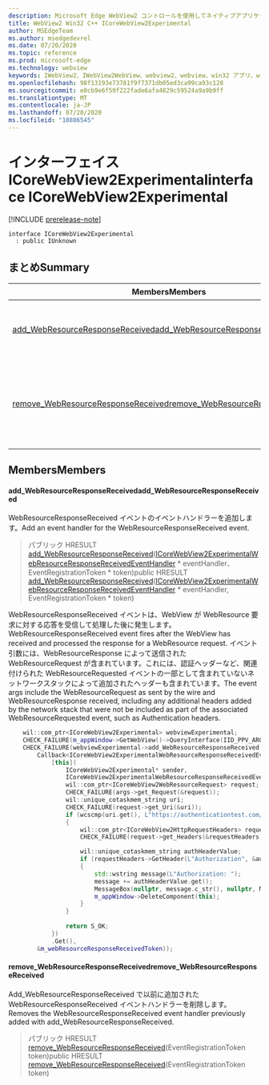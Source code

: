 ```yaml
---
description: Microsoft Edge WebView2 コントロールを使用してネイティブアプリケーションに web 技術 (HTML、CSS、JavaScript) を埋め込む
title: WebView2 Win32 C++ ICoreWebView2Experimental
author: MSEdgeTeam
ms.author: msedgedevrel
ms.date: 07/20/2020
ms.topic: reference
ms.prod: microsoft-edge
ms.technology: webview
keywords: IWebView2、IWebView2WebView、webview2、webview、win32 アプリ、win32、edge、ICoreWebView2、ICoreWebView2Controller、browser control、edge html、ICoreWebView2Experimental
ms.openlocfilehash: 98f13193e73781f9f7371db05ed3ca99ca93c128
ms.sourcegitcommit: e0cb9e6f59f222fade6afa4829c59524a9a9b9ff
ms.translationtype: MT
ms.contentlocale: ja-JP
ms.lasthandoff: 07/20/2020
ms.locfileid: "10886545"
---
```

# <span data-ttu-id="450bf-104">インターフェイス ICoreWebView2Experimental</span><span class="sxs-lookup"><span data-stu-id="450bf-104">interface ICoreWebView2Experimental</span></span> 

[!INCLUDE [prerelease-note](../../includes/prerelease-note.md)]

```
interface ICoreWebView2Experimental
  : public IUnknown
```

## <span data-ttu-id="450bf-105">まとめ</span><span class="sxs-lookup"><span data-stu-id="450bf-105">Summary</span></span>

 <span data-ttu-id="450bf-106">Members</span><span class="sxs-lookup"><span data-stu-id="450bf-106">Members</span></span>                        | <span data-ttu-id="450bf-107">説明</span><span class="sxs-lookup"><span data-stu-id="450bf-107">Descriptions</span></span>
--------------------------------|---------------------------------------------
[<span data-ttu-id="450bf-108">add_WebResourceResponseReceived</span><span class="sxs-lookup"><span data-stu-id="450bf-108">add_WebResourceResponseReceived</span></span>](#add_webresourceresponsereceived) | <span data-ttu-id="450bf-109">WebResourceResponseReceived イベントのイベントハンドラーを追加します。</span><span class="sxs-lookup"><span data-stu-id="450bf-109">Add an event handler for the WebResourceResponseReceived event.</span></span>
[<span data-ttu-id="450bf-110">remove_WebResourceResponseReceived</span><span class="sxs-lookup"><span data-stu-id="450bf-110">remove_WebResourceResponseReceived</span></span>](#remove_webresourceresponsereceived) | <span data-ttu-id="450bf-111">Add_WebResourceResponseReceived で以前に追加された WebResourceResponseReceived イベントハンドラーを削除します。</span><span class="sxs-lookup"><span data-stu-id="450bf-111">Removes the WebResourceResponseReceived event handler previously added with add_WebResourceResponseReceived.</span></span>

## <span data-ttu-id="450bf-112">Members</span><span class="sxs-lookup"><span data-stu-id="450bf-112">Members</span></span>

#### <span data-ttu-id="450bf-113">add_WebResourceResponseReceived</span><span class="sxs-lookup"><span data-stu-id="450bf-113">add_WebResourceResponseReceived</span></span> 

<span data-ttu-id="450bf-114">WebResourceResponseReceived イベントのイベントハンドラーを追加します。</span><span class="sxs-lookup"><span data-stu-id="450bf-114">Add an event handler for the WebResourceResponseReceived event.</span></span>

> <span data-ttu-id="450bf-115">パブリック HRESULT [add_WebResourceResponseReceived](#add_webresourceresponsereceived)([ICoreWebView2ExperimentalWebResourceResponseReceivedEventHandler](icorewebview2experimentalwebresourceresponsereceivedeventhandler.md) \* eventHandler、EventRegistrationToken \* token)</span><span class="sxs-lookup"><span data-stu-id="450bf-115">public HRESULT [add_WebResourceResponseReceived](#add_webresourceresponsereceived)([ICoreWebView2ExperimentalWebResourceResponseReceivedEventHandler](icorewebview2experimentalwebresourceresponsereceivedeventhandler.md) \* eventHandler, EventRegistrationToken \* token)</span></span>

<span data-ttu-id="450bf-116">WebResourceResponseReceived イベントは、WebView が WebResource 要求に対する応答を受信して処理した後に発生します。</span><span class="sxs-lookup"><span data-stu-id="450bf-116">WebResourceResponseReceived event fires after the WebView has received and processed the response for a WebResource request.</span></span> <span data-ttu-id="450bf-117">イベント引数には、WebResourceResponse によって送信された WebResourceRequest が含まれています。これには、認証ヘッダーなど、関連付けられた WebResourceRequested イベントの一部として含まれていないネットワークスタックによって追加されたヘッダーも含まれています。</span><span class="sxs-lookup"><span data-stu-id="450bf-117">The event args include the WebResourceRequest as sent by the wire and WebResourceResponse received, including any additional headers added by the network stack that were not be included as part of the associated WebResourceRequested event, such as Authentication headers.</span></span> 
```cpp
    wil::com_ptr<ICoreWebView2Experimental> webviewExperimental;
    CHECK_FAILURE(m_appWindow->GetWebView()->QueryInterface(IID_PPV_ARGS(&webviewExperimental)));
    CHECK_FAILURE(webviewExperimental->add_WebResourceResponseReceived(
        Callback<ICoreWebView2ExperimentalWebResourceResponseReceivedEventHandler>(
            [this](
                ICoreWebView2Experimental* sender,
                ICoreWebView2ExperimentalWebResourceResponseReceivedEventArgs* args) {           
                wil::com_ptr<ICoreWebView2WebResourceRequest> request;
                CHECK_FAILURE(args->get_Request(&request));
                wil::unique_cotaskmem_string uri;
                CHECK_FAILURE(request->get_Uri(&uri));
                if (wcscmp(uri.get(), L"https://authenticationtest.com/HTTPAuth/") == 0)
                {
                    wil::com_ptr<ICoreWebView2HttpRequestHeaders> requestHeaders;
                    CHECK_FAILURE(request->get_Headers(&requestHeaders));

                    wil::unique_cotaskmem_string authHeaderValue;
                    if (requestHeaders->GetHeader(L"Authorization", &authHeaderValue) == S_OK)
                    {
                        std::wstring message(L"Authorization: ");
                        message += authHeaderValue.get();
                        MessageBox(nullptr, message.c_str(), nullptr, MB_OK);
                        m_appWindow->DeleteComponent(this);
                    }
                }
                
                return S_OK;
            })
            .Get(),
        &m_webResourceResponseReceivedToken));
```

#### <span data-ttu-id="450bf-118">remove_WebResourceResponseReceived</span><span class="sxs-lookup"><span data-stu-id="450bf-118">remove_WebResourceResponseReceived</span></span> 

<span data-ttu-id="450bf-119">Add_WebResourceResponseReceived で以前に追加された WebResourceResponseReceived イベントハンドラーを削除します。</span><span class="sxs-lookup"><span data-stu-id="450bf-119">Removes the WebResourceResponseReceived event handler previously added with add_WebResourceResponseReceived.</span></span>

> <span data-ttu-id="450bf-120">パブリック HRESULT [remove_WebResourceResponseReceived](#remove_webresourceresponsereceived)(EventRegistrationToken token)</span><span class="sxs-lookup"><span data-stu-id="450bf-120">public HRESULT [remove_WebResourceResponseReceived](#remove_webresourceresponsereceived)(EventRegistrationToken token)</span></span>

